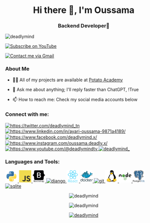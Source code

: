 <h1 align="center">Hi there 👋, I'm Oussama</h1>
<h3 align="center">Backend Developer🚀</h3>

<p align="left"> 
  <img src="https://komarev.com/ghpvc/?username=deadlymind&label=Profile%20views&color=0e75b6&style=flat" alt="deadlymind" /> 
</p>

<p align="left">
  <a href="https://www.youtube.com/c/DeadlyMindTv" target="_blank">
    <img src="https://img.shields.io/badge/Follow%20on%20YouTube-%20subscribers-red?style=social&logo=youtube" alt="Subscribe on YouTube" />
  </a>
</p>
<p align="left">
  <a href="mailto:oussamaayari2014@gmail.com" target="_blank">
    <img src="https://img.shields.io/badge/Contact%20me-via%20Gmail-D14836?style=social&logo=gmail" alt="Contact me via Gmail" />
  </a>
</p>



### About Me

- 👨‍💻 All of my projects are available at [Potato Academy](https://potato-academy.netlify.app/)

- 💬 Ask me about anything; I'll reply faster than ChatGPT, !True

- 📫 How to reach me: Check my social media accounts below

<h3 align="left">Connect with me:</h3>
<p align="left">
  <a href="https://twitter.com/deadlymind_tn" target="blank">
    <img align="center" src="https://raw.githubusercontent.com/rahuldkjain/github-profile-readme-generator/master/src/images/icons/Social/twitter.svg" alt="https://twitter.com/deadlymind_tn" height="30" width="40" />
  </a>
  <a href="https://www.linkedin.com/in/ayari-oussama-9871a4189/" target="blank">
    <img align="center" src="https://raw.githubusercontent.com/rahuldkjain/github-profile-readme-generator/master/src/images/icons/Social/linked-in-alt.svg" alt="https://www.linkedin.com/in/ayari-oussama-9871a4189/" height="30" width="40" />
  </a>
  <a href="https://www.facebook.com/Deadlymind.x/" target="blank">
    <img align="center" src="https://raw.githubusercontent.com/rahuldkjain/github-profile-readme-generator/master/src/images/icons/Social/facebook.svg" alt="https://www.facebook.com/deadlymind.x/" height="30" width="40" />
  </a>
  <a href="https://www.instagram.com/oussama.deadly.x/" target="blank">
    <img align="center" src="https://raw.githubusercontent.com/rahuldkjain/github-profile-readme-generator/master/src/images/icons/Social/instagram.svg" alt="https://www.instagram.com/oussama.deadly.x/" height="30" width="40" />
  </a>
  <a href="https://www.youtube.com/@DeadlyMindTv" target="blank">
    <img align="center" src="https://raw.githubusercontent.com/rahuldkjain/github-profile-readme-generator/master/src/images/icons/Social/youtube.svg" alt="https://www.youtube.com/@deadlymindtv" height="30" width="40" />
  </a>
  <a href="https://discord.gg/93fyCHGJfM" target="blank">
    <img align="center" src="https://raw.githubusercontent.com/rahuldkjain/github-profile-readme-generator/master/src/images/icons/Social/discord.svg" alt="deadlymind_" height="30" width="40" />
  </a>
</p>

<h3 align="left">Languages and Tools:</h3>
<p align="left">
  <!-- Languages -->
  <a href="https://www.python.org" target="_blank" rel="noreferrer">
    <img src="https://raw.githubusercontent.com/devicons/devicon/master/icons/python/python-original.svg" alt="python" width="40" height="40"/>
  </a>
  <a href="https://developer.mozilla.org/en-US/docs/Web/JavaScript" target="_blank" rel="noreferrer">
    <img src="https://raw.githubusercontent.com/devicons/devicon/master/icons/javascript/javascript-original.svg" alt="javascript" width="40" height="40"/>
  </a>

  <!-- Frameworks -->
  <a href="https://getbootstrap.com" target="_blank" rel="noreferrer">
    <img src="https://raw.githubusercontent.com/devicons/devicon/master/icons/bootstrap/bootstrap-plain-wordmark.svg" alt="bootstrap" width="40" height="40"/>
  </a>

  <a href="https://www.djangoproject.com/" target="_blank" rel="noreferrer">
    <img src="https://cdn.worldvectorlogo.com/logos/django.svg" alt="django" width="40" height="40"/>
  </a>
  <a href="https://reactjs.org/" target="_blank" rel="noreferrer">
    <img src="https://raw.githubusercontent.com/devicons/devicon/master/icons/react/react-original-wordmark.svg" alt="react" width="40" height="40"/>
  </a>
  <!-- Tools -->
  <a href="https://www.docker.com/" target="_blank" rel="noreferrer">
    <img src="https://raw.githubusercontent.com/devicons/devicon/master/icons/docker/docker-original-wordmark.svg" alt="docker" width="40" height="40"/>
  </a>
  <a href="https://git-scm.com/" target="_blank" rel="noreferrer">
    <img src="https://www.vectorlogo.zone/logos/git-scm/git-scm-icon.svg" alt="git" width="40" height="40"/>
  </a>
  <a href="https://www.linux.org/" target="_blank" rel="noreferrer">
    <img src="https://raw.githubusercontent.com/devicons/devicon/master/icons/linux/linux-original.svg" alt="linux" width="40" height="40"/>
  </a>
  <a href="https://www.nodejs.org" target="_blank" rel="noreferrer">
    <img src="https://raw.githubusercontent.com/devicons/devicon/master/icons/nodejs/nodejs-original-wordmark.svg" alt="nodejs" width="40" height="40"/>
  </a>
  <a href="https://www.postgresql.org" target="_blank" rel="noreferrer">
    <img src="https://raw.githubusercontent.com/devicons/devicon/master/icons/postgresql/postgresql-original-wordmark.svg" alt="postgresql" width="40" height="40"/>
  </a>
  <a href="https://www.sqlite.org/" target="_blank" rel="noreferrer">
    <img src="https://www.vectorlogo.zone/logos/sqlite/sqlite-icon.svg" alt="sqlite" width="40" height="40"/>
  </a>
</p>


<p align="center"><img src="https://github-readme-stats.vercel.app/api/top-langs?username=deadlymind&show_icons=true&locale=en&layout=compact" alt="deadlymind" /></p>

<p align="center"><img src="https://github-readme-streak-stats.herokuapp.com/?user=deadlymind&" alt="deadlymind" /></p>

<p align="center"> 
  <a href="https://github.com/ryo-ma/github-profile-trophy">
    <img src="https://github-profile-trophy.vercel.app/?username=deadlymind" alt="deadlymind" />
  </a>
</p>
